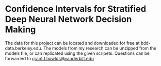 # Confidence Intervals for Stratified Deep Neural Network Decision Making
The data for this project can be located and downloaded for free at bdd-data.berkeley.edu. The models from my research can be unzipped from the models file, or can replicated using the given scripets. Questions can be forwarded to grant.f.bowlds@vanderbilt.edu
